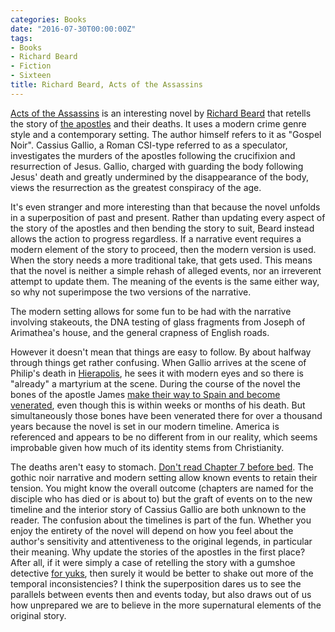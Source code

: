 ```yaml
---
categories: Books
date: "2016-07-30T00:00:00Z"
tags:
- Books
- Richard Beard
- Fiction
- Sixteen
title: Richard Beard, Acts of the Assassins
---
```

[Acts of the Assassins](https://www.waterstones.com/book/acts-of-the-assassins/richard-beard/9780099592938) is an interesting novel by [Richard Beard](http://www.richardbeard.info) that retells the story of [the apostles](https://en.wikipedia.org/wiki/Apostle_(Christian)) and their deaths. It uses a modern crime genre style and a contemporary setting. The author himself refers to it as "Gospel Noir".
Cassius Gallio, a Roman CSI-type referred to as a speculator, investigates the murders of the apostles following the crucifixion and resurrection of Jesus. Gallio, charged with guarding the body following Jesus' death and greatly undermined by the disappearance of the body, views the resurrection as the greatest conspiracy of the age.

It's even stranger and more interesting than that because the novel unfolds in a superposition of past and present. Rather than updating every aspect of the story of the apostles and then bending the story to suit, Beard instead allows the action to progress regardless. If a narrative event requires a modern element of the story to proceed, then the modern version is used. When the story needs a more traditional take, that gets used. This means that the novel is neither a simple rehash of alleged events, nor an irreverent attempt to update them. The meaning of the events is the same either way, so why not superimpose the two versions of the narrative.

The modern setting allows for some fun to be had with the narrative involving stakeouts, the DNA testing of glass fragments from Joseph of Arimathea's house, and the general crapness of English roads.

However it doesn't mean that things are easy to follow. By about halfway through things get rather confusing. When Gallio arrives at the scene of Philip's death in [Hierapolis](http://www.bibleplaces.com/hierapolis/), he sees it with modern eyes and so there is "already" a martyrium at the scene. During the course of the novel the bones of the apostle James [make their way to Spain and become venerated](http://www.santiagodecompostela.gal), even though this is within weeks or months of his death. But simultaneously those bones have been venerated there for over a thousand years because the novel is set in our modern timeline. America is referenced and appears to be no different from in our reality, which seems improbable given how much of its identity stems from Christianity.

The deaths aren't easy to stomach. [Don't read Chapter 7 before bed](http://www.beyondtheyalladog.com/2012/07/simon-the-zealot-complete-with-saw/). The gothic noir narrative and modern setting allow known events to retain their tension. You might know the overall outcome (chapters are named for the disciple who has died or is about to) but the graft of events on to the new timeline and the interior story of Cassius Gallio are both unknown to the reader. The confusion about the timelines is part of the fun.
Whether you enjoy the entirety of the novel will depend on how you feel about the author's sensitivity and attentiveness to the original legends, in particular their meaning. Why update the stories of the apostles in the first place? After all, if it were simply a case of retelling the story with a gumshoe detective [for yuks](https://en.wiktionary.org/wiki/yuks), then surely it would be better to shake out more of the temporal inconsistencies? I think the superposition dares us to see the parallels between events then and events today, but also draws out of us how unprepared we are to believe in the more supernatural elements of the original story.